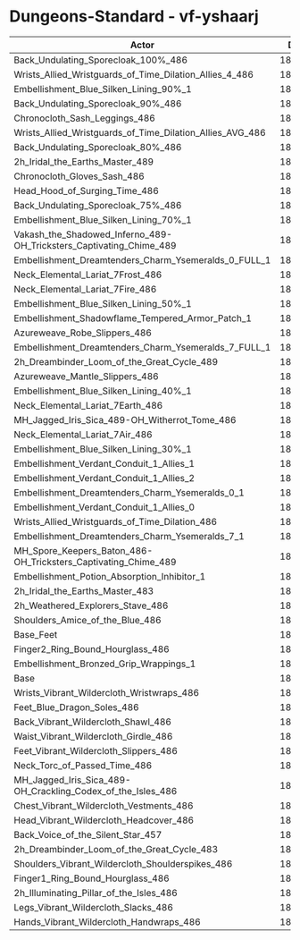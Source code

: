 # Dungeons-Standard - vf-yshaarj
| Actor | DPS | Increase |
|---|:---:|:---:|
|Back_Undulating_Sporecloak_100%_486|185473|1.91%|
|Wrists_Allied_Wristguards_of_Time_Dilation_Allies_4_486|185401|1.88%|
|Embellishment_Blue_Silken_Lining_90%_1|185316|1.83%|
|Back_Undulating_Sporecloak_90%_486|185168|1.75%|
|Chronocloth_Sash_Leggings_486|184925|1.61%|
|Wrists_Allied_Wristguards_of_Time_Dilation_Allies_AVG_486|184821|1.56%|
|Back_Undulating_Sporecloak_80%_486|184804|1.55%|
|2h_Iridal_the_Earths_Master_489|184796|1.54%|
|Chronocloth_Gloves_Sash_486|184795|1.54%|
|Head_Hood_of_Surging_Time_486|184672|1.47%|
|Back_Undulating_Sporecloak_75%_486|184643|1.46%|
|Embellishment_Blue_Silken_Lining_70%_1|184586|1.43%|
|Vakash_the_Shadowed_Inferno_489-OH_Tricksters_Captivating_Chime_489|184358|1.30%|
|Embellishment_Dreamtenders_Charm_Ysemeralds_0_FULL_1|184024|1.12%|
|Neck_Elemental_Lariat_7Frost_486|183864|1.03%|
|Neck_Elemental_Lariat_7Fire_486|183849|1.02%|
|Embellishment_Blue_Silken_Lining_50%_1|183846|1.02%|
|Embellishment_Shadowflame_Tempered_Armor_Patch_1|183767|0.98%|
|Azureweave_Robe_Slippers_486|183721|0.95%|
|Embellishment_Dreamtenders_Charm_Ysemeralds_7_FULL_1|183690|0.93%|
|2h_Dreambinder_Loom_of_the_Great_Cycle_489|183578|0.87%|
|Azureweave_Mantle_Slippers_486|183550|0.86%|
|Embellishment_Blue_Silken_Lining_40%_1|183501|0.83%|
|Neck_Elemental_Lariat_7Earth_486|183384|0.77%|
|MH_Jagged_Iris_Sica_489-OH_Witherrot_Tome_486|183364|0.76%|
|Neck_Elemental_Lariat_7Air_486|183270|0.70%|
|Embellishment_Blue_Silken_Lining_30%_1|183123|0.62%|
|Embellishment_Verdant_Conduit_1_Allies_1|183055|0.59%|
|Embellishment_Verdant_Conduit_1_Allies_2|183046|0.58%|
|Embellishment_Dreamtenders_Charm_Ysemeralds_0_1|183026|0.57%|
|Embellishment_Verdant_Conduit_1_Allies_0|182984|0.55%|
|Wrists_Allied_Wristguards_of_Time_Dilation_486|182887|0.49%|
|Embellishment_Dreamtenders_Charm_Ysemeralds_7_1|182791|0.44%|
|MH_Spore_Keepers_Baton_486-OH_Tricksters_Captivating_Chime_489|182544|0.30%|
|Embellishment_Potion_Absorption_Inhibitor_1|182391|0.22%|
|2h_Iridal_the_Earths_Master_483|182310|0.18%|
|2h_Weathered_Explorers_Stave_486|182289|0.17%|
|Shoulders_Amice_of_the_Blue_486|182227|0.13%|
|Base_Feet|182217|0.13%|
|Finger2_Ring_Bound_Hourglass_486|182038|0.03%|
|Embellishment_Bronzed_Grip_Wrappings_1|182024|0.02%|
|Base|181989|0.00%|
|Wrists_Vibrant_Wildercloth_Wristwraps_486|181939|-0.03%|
|Feet_Blue_Dragon_Soles_486|181903|-0.05%|
|Back_Vibrant_Wildercloth_Shawl_486|181818|-0.09%|
|Waist_Vibrant_Wildercloth_Girdle_486|181760|-0.13%|
|Feet_Vibrant_Wildercloth_Slippers_486|181704|-0.16%|
|Neck_Torc_of_Passed_Time_486|181494|-0.27%|
|MH_Jagged_Iris_Sica_489-OH_Crackling_Codex_of_the_Isles_486|181458|-0.29%|
|Chest_Vibrant_Wildercloth_Vestments_486|181426|-0.31%|
|Head_Vibrant_Wildercloth_Headcover_486|181397|-0.32%|
|Back_Voice_of_the_Silent_Star_457|181366|-0.34%|
|2h_Dreambinder_Loom_of_the_Great_Cycle_483|181280|-0.39%|
|Shoulders_Vibrant_Wildercloth_Shoulderspikes_486|181188|-0.44%|
|Finger1_Ring_Bound_Hourglass_486|181118|-0.48%|
|2h_Illuminating_Pillar_of_the_Isles_486|180902|-0.60%|
|Legs_Vibrant_Wildercloth_Slacks_486|180753|-0.68%|
|Hands_Vibrant_Wildercloth_Handwraps_486|180530|-0.80%|
